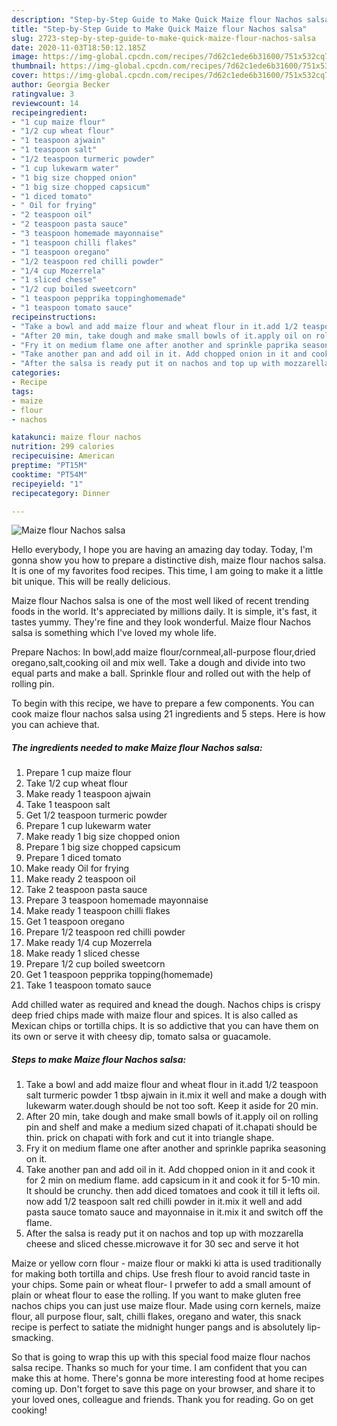 ```yaml
---
description: "Step-by-Step Guide to Make Quick Maize flour Nachos salsa"
title: "Step-by-Step Guide to Make Quick Maize flour Nachos salsa"
slug: 2723-step-by-step-guide-to-make-quick-maize-flour-nachos-salsa
date: 2020-11-03T18:50:12.185Z
image: https://img-global.cpcdn.com/recipes/7d62c1ede6b31600/751x532cq70/maize-flour-nachos-salsa-recipe-main-photo.jpg
thumbnail: https://img-global.cpcdn.com/recipes/7d62c1ede6b31600/751x532cq70/maize-flour-nachos-salsa-recipe-main-photo.jpg
cover: https://img-global.cpcdn.com/recipes/7d62c1ede6b31600/751x532cq70/maize-flour-nachos-salsa-recipe-main-photo.jpg
author: Georgia Becker
ratingvalue: 3
reviewcount: 14
recipeingredient:
- "1 cup maize flour"
- "1/2 cup wheat flour"
- "1 teaspoon ajwain"
- "1 teaspoon salt"
- "1/2 teaspoon turmeric powder"
- "1 cup lukewarm water"
- "1 big size chopped onion"
- "1 big size chopped capsicum"
- "1 diced tomato"
- " Oil for frying"
- "2 teaspoon oil"
- "2 teaspoon pasta sauce"
- "3 teaspoon homemade mayonnaise"
- "1 teaspoon chilli flakes"
- "1 teaspoon oregano"
- "1/2 teaspoon red chilli powder"
- "1/4 cup Mozerrela"
- "1 sliced chesse"
- "1/2 cup boiled sweetcorn"
- "1 teaspoon pepprika toppinghomemade"
- "1 teaspoon tomato sauce"
recipeinstructions:
- "Take a bowl and add maize flour and wheat flour in it.add 1/2 teaspoon salt turmeric powder 1 tbsp ajwain in it.mix it well and make a dough with lukewarm water.dough should be not too soft. Keep it aside for 20 min."
- "After 20 min, take dough and make small bowls of it.apply oil on rolling pin and shelf and make a medium sized chapati of it.chapati should be thin. prick on chapati with fork and cut it into triangle shape."
- "Fry it on medium flame one after another and sprinkle paprika seasoning on it."
- "Take another pan and add oil in it. Add chopped onion in it and cook it for 2 min on medium flame. add capsicum in it and cook it for 5-10 min. It should be crunchy. then add diced tomatoes and cook it till it lefts oil. now add 1/2 teaspoon salt red chilli powder in it.mix it well and add pasta sauce tomato sauce and mayonnaise in it.mix it and switch off the flame."
- "After the salsa is ready put it on nachos and top up with mozzarella cheese and sliced chesse.microwave it for 30 sec and serve it hot"
categories:
- Recipe
tags:
- maize
- flour
- nachos

katakunci: maize flour nachos 
nutrition: 299 calories
recipecuisine: American
preptime: "PT15M"
cooktime: "PT54M"
recipeyield: "1"
recipecategory: Dinner

---
```



![Maize flour Nachos salsa](https://img-global.cpcdn.com/recipes/7d62c1ede6b31600/751x532cq70/maize-flour-nachos-salsa-recipe-main-photo.jpg)

Hello everybody, I hope you are having an amazing day today. Today, I'm gonna show you how to prepare a distinctive dish, maize flour nachos salsa. It is one of my favorites food recipes. This time, I am going to make it a little bit unique. This will be really delicious.

Maize flour Nachos salsa is one of the most well liked of recent trending foods in the world. It's appreciated by millions daily. It is simple, it's fast, it tastes yummy. They're fine and they look wonderful. Maize flour Nachos salsa is something which I've loved my whole life.

Prepare Nachos: In bowl,add maize flour/cornmeal,all-purpose flour,dried oregano,salt,cooking oil and mix well. Take a dough and divide into two equal parts and make a ball. Sprinkle flour and rolled out with the help of rolling pin.


To begin with this recipe, we have to prepare a few components. You can cook maize flour nachos salsa using 21 ingredients and 5 steps. Here is how you can achieve that.

<!--inarticleads1-->

##### The ingredients needed to make Maize flour Nachos salsa:

1. Prepare 1 cup maize flour
1. Take 1/2 cup wheat flour
1. Make ready 1 teaspoon ajwain
1. Take 1 teaspoon salt
1. Get 1/2 teaspoon turmeric powder
1. Prepare 1 cup lukewarm water
1. Make ready 1 big size chopped onion
1. Prepare 1 big size chopped capsicum
1. Prepare 1 diced tomato
1. Make ready  Oil for frying
1. Make ready 2 teaspoon oil
1. Take 2 teaspoon pasta sauce
1. Prepare 3 teaspoon homemade mayonnaise
1. Make ready 1 teaspoon chilli flakes
1. Get 1 teaspoon oregano
1. Prepare 1/2 teaspoon red chilli powder
1. Make ready 1/4 cup Mozerrela
1. Make ready 1 sliced chesse
1. Prepare 1/2 cup boiled sweetcorn
1. Get 1 teaspoon pepprika topping(homemade)
1. Take 1 teaspoon tomato sauce


Add chilled water as required and knead the dough. Nachos chips is crispy deep fried chips made with maize flour and spices. It is also called as Mexican chips or tortilla chips. It is so addictive that you can have them on its own or serve it with cheesy dip, tomato salsa or guacamole. 

<!--inarticleads2-->

##### Steps to make Maize flour Nachos salsa:

1. Take a bowl and add maize flour and wheat flour in it.add 1/2 teaspoon salt turmeric powder 1 tbsp ajwain in it.mix it well and make a dough with lukewarm water.dough should be not too soft. Keep it aside for 20 min.
1. After 20 min, take dough and make small bowls of it.apply oil on rolling pin and shelf and make a medium sized chapati of it.chapati should be thin. prick on chapati with fork and cut it into triangle shape.
1. Fry it on medium flame one after another and sprinkle paprika seasoning on it.
1. Take another pan and add oil in it. Add chopped onion in it and cook it for 2 min on medium flame. add capsicum in it and cook it for 5-10 min. It should be crunchy. then add diced tomatoes and cook it till it lefts oil. now add 1/2 teaspoon salt red chilli powder in it.mix it well and add pasta sauce tomato sauce and mayonnaise in it.mix it and switch off the flame.
1. After the salsa is ready put it on nachos and top up with mozzarella cheese and sliced chesse.microwave it for 30 sec and serve it hot


Maize or yellow corn flour - maize flour or makki ki atta is used traditionally for making both tortilla and chips. Use fresh flour to avoid rancid taste in your chips. Some pain or wheat flour- I prwefer to add a small amount of plain or wheat flour to ease the rolling. If you want to make gluten free nachos chips you can just use maize flour. Made using corn kernels, maize flour, all purpose flour, salt, chilli flakes, oregano and water, this snack recipe is perfect to satiate the midnight hunger pangs and is absolutely lip-smacking. 

So that is going to wrap this up with this special food maize flour nachos salsa recipe. Thanks so much for your time. I am confident that you can make this at home. There's gonna be more interesting food at home recipes coming up. Don't forget to save this page on your browser, and share it to your loved ones, colleague and friends. Thank you for reading. Go on get cooking!
